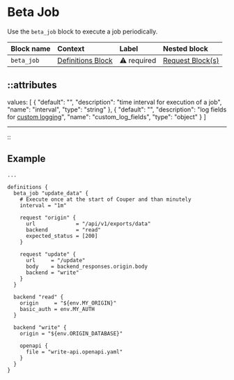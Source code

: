 # Beta Job

Use the `beta_job` block to execute a job periodically.

| Block name | Context                          | Label            | Nested block                |
|:-----------|:---------------------------------|:-----------------|:----------------------------|
| `beta_job` | [Definitions Block](definitions) | &#9888; required | [Request Block(s)](request) |

::attributes
---
values: [
  {
    "default": "",
    "description": "time interval for execution of a job",
    "name": "interval",
    "type": "string"
  },
  {
    "default": "",
    "description": "log fields for [custom logging](/observation/logging#custom-logging)",
    "name": "custom_log_fields",
    "type": "object"
  }
]

---
::

## Example

```hcl
...

definitions {
  beta_job "update_data" {
    # Execute once at the start of Couper and than minutely
    interval = "1m"

    request "origin" {
      url             = "/api/v1/exports/data"
      backend         = "read"
      expected_status = [200]
    }

    request "update" {
      url     = "/update"
      body    = backend_responses.origin.body
      backend = "write"
    }
  }

  backend "read" {
    origin     = "${env.MY_ORIGIN}"
    basic_auth = env.MY_AUTH
  }

  backend "write" {
    origin = "${env.ORIGIN_DATABASE}"

    openapi {
      file = "write-api.openapi.yaml"
    }
  }
}
```
